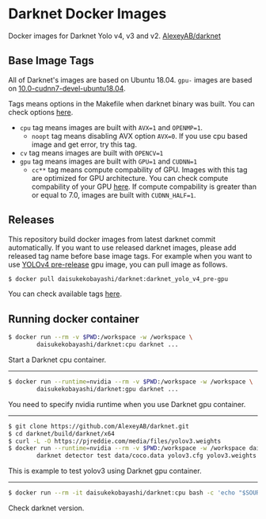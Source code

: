 # Darknet Docker Images

Docker images for Darknet Yolo v4, v3 and v2. [AlexeyAB/darknet](https://github.com/AlexeyAB/darknet "AlexeyAB/darknet")

## Base Image Tags

All of Darknet's images are based on Ubuntu 18.04. ``gpu-`` images are based on [10.0-cudnn7-devel-ubuntu18.04](https://hub.docker.com/r/nvidia/cuda/ "nvidia/cuda").

Tags means options in the Makefile when darknet binary was built. You can check options [here](https://github.com/AlexeyAB/darknet#how-to-compile-on-linux "How to compile on Linux").

* ``cpu`` tag means images are built with `AVX=1` and `OPENMP=1`.
    - ``noopt`` tag means disabling AVX option ``AVX=0``. If you use cpu based image and get error, try this tag.
* ``cv`` tag means images are built with `OPENCV=1`
* ``gpu`` tag means images are built with ``GPU=1`` and ``CUDNN=1``
    - ``cc**`` tag means compute compability of GPU. Images with this tag are optimized for GPU architecture. You can check compute compability of your GPU [here](https://developer.nvidia.com/cuda-gpus "CUDA GPUs"). If compute compability is greater than or equal to 7.0, images are built with ``CUDNN_HALF=1``.

## Releases

This repository build docker images from latest darknet commit automatically. If you want to use released darknet images, please add released tag name before base image tags. For example when you want to use [YOLOv4 pre-release](https://github.com/AlexeyAB/darknet/releases/tag/darknet_yolo_v4_pre "YOLOv4 pre-release") gpu image, you can pull image as follows.

```sh
$ docker pull daisukekobayashi/darknet:darknet_yolo_v4_pre-gpu
```

You can check available tags [here](https://hub.docker.com/r/daisukekobayashi/darknet/tags?page=1&ordering=last_updated "daisukekobayashi/darknet tags").

## Running docker container

```sh
$ docker run --rm -v $PWD:/workspace -w /workspace \
        daisukekobayashi/darknet:cpu darknet ...
```

Start a Darknet cpu container.

---

```sh
$ docker run --runtime=nvidia --rm -v $PWD:/workspace -w /workspace \
        daisukekobayashi/darknet:gpu darknet ...
```

You need to specify nvidia runtime when you use Darknet gpu container.

---

```sh
$ git clone https://github.com/AlexeyAB/darknet.git
$ cd darknet/build/darknet/x64
$ curl -L -O https://pjreddie.com/media/files/yolov3.weights
$ docker run --runtime=nvidia --rm -v $PWD:/workspace -w /workspace daisukekobayashi/darknet:gpu \
        darknet detector test data/coco.data yolov3.cfg yolov3.weights -i 0 -thresh 0.25 dog.jpg -ext_output
```

This is example to test yolov3 using Darknet gpu container.

---

```sh
$ docker run --rm -it daisukekobayashi/darknet:cpu bash -c 'echo "$SOURCE_BRANCH" && echo "$SOURCE_COMMIT"'
```

Check darknet version.
